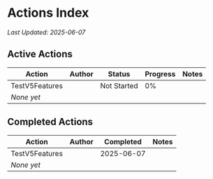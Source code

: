 # Actions Index

*Last Updated: 2025-06-07*

## Active Actions

| Action | Author | Status | Progress | Notes |
|--------|--------|--------|----------|-------|
| TestV5Features | | Not Started | 0% | |
| *None yet* | | | | |

## Completed Actions  

| Action | Author | Completed | Notes |
|--------|--------|-----------|-------|
| TestV5Features | | 2025-06-07 | |
| *None yet* | | | |

